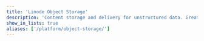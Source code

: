 ```yaml
---
title: 'Linode Object Storage'
description: 'Content storage and delivery for unstructured data. Great for multimedia, static sites, software delivery, archives, and data backups.'
show_in_lists: true
aliases: ['/platform/object-storage/']
---
```

